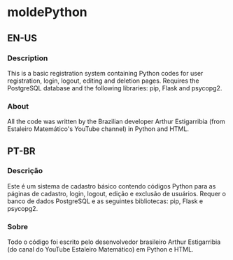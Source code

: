# moldePython
## EN-US
### Description
This is a basic registration system containing Python codes for user registration, login, logout, editing and deletion pages. Requires the PostgreSQL database and the following libraries: pip, Flask and psycopg2.

### About
All the code was written by the Brazilian developer Arthur Estigarribia (from Estaleiro Matemático's YouTube channel) in Python and HTML.

## PT-BR
### Descrição
Este é um sistema de cadastro básico contendo códigos Python para as páginas de cadastro, login, logout, edição e exclusão de usuários. Requer o banco de dados PostgreSQL e as seguintes bibliotecas: pip, Flask e psycopg2.

### Sobre
Todo o código foi escrito pelo desenvolvedor brasileiro Arthur Estigarribia (do canal do YouTube Estaleiro Matemático) em Python e HTML.
